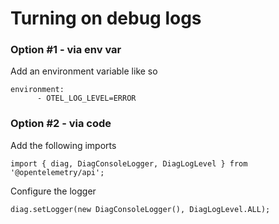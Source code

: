 # Turning on debug logs

### Option #1 - via env var
Add an environment variable like so
```
environment:
      - OTEL_LOG_LEVEL=ERROR
```

### Option #2 - via code
Add the following imports

```
import { diag, DiagConsoleLogger, DiagLogLevel } from '@opentelemetry/api';
```

Configure the logger
```
diag.setLogger(new DiagConsoleLogger(), DiagLogLevel.ALL);
```

